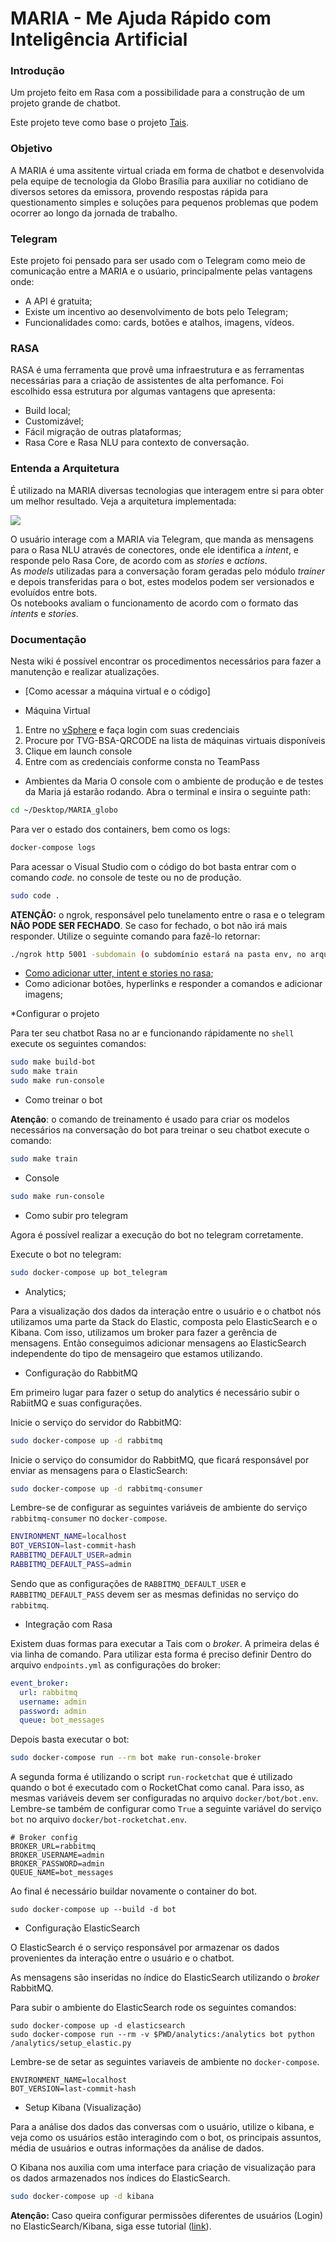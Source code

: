 # MARIA - Me Ajuda Rápido com Inteligência Artificial

### Introdução

Um projeto feito em Rasa com a possibilidade para a construção de um projeto grande de chatbot.

Este projeto teve como base o projeto [Tais](http://github.com/lappis-unb/tais).

### Objetivo

A MARIA é uma assitente virtual criada em forma de chatbot e desenvolvida pela equipe de tecnologia da Globo Brasília para auxiliar no cotidiano de diversos setores da emissora, 
provendo respostas rápida para questionamento simples e soluções para pequenos problemas que podem ocorrer ao longo da jornada de trabalho.

### Telegram

Este projeto foi pensado para ser usado com o Telegram como meio de comunicação entre a MARIA e o usúario, principalmente pelas vantagens onde:
*  A API é gratuita;
*  Existe um incentivo ao desenvolvimento de bots pelo Telegram;
*  Funcionalidades como: cards, botões e atalhos, imagens, vídeos.

### RASA

RASA é uma ferramenta que provê uma infraestrutura e as ferramentas necessárias para a criação de assistentes de alta perfomance. 
Foi escolhido essa estrutura por algumas vantagens que apresenta:
*  Build local;
*  Customizável;
*  Fácil migração de outras plataformas;
*  Rasa Core e Rasa NLU para contexto de conversação.


### Entenda a Arquitetura

É utilizado na MARIA diversas tecnologias que interagem entre si para obter um melhor resultado. Veja a arquitetura implementada:

![](estutura_maria.jpg)

O usuário interage com a MARIA via Telegram, que manda as mensagens para o Rasa NLU através de
conectores, onde ele identifica a *intent*, e responde pelo Rasa Core, de acordo com as *stories* e *actions*.  
As *models* utilizadas para a conversação foram geradas pelo módulo *trainer* e depois transferidas para o bot, estes
modelos podem ser versionados e evoluídos entre bots.  
Os notebooks avaliam o funcionamento de acordo com o formato das *intents* e *stories*.


### Documentação

Nesta wiki é possível encontrar os procedimentos necessários para fazer a manutenção e realizar atualizações.


* [Como acessar a máquina virtual e o código]

- Máquina Virtual
1.  Entre no [vSphere](https://tvg-bsa-vcenter/) e faça login com suas credenciais
2.  Procure por TVG-BSA-QRCODE na lista de máquinas virtuais disponíveis
3.  Clique em launch console
4.  Entre com as credenciais conforme consta no TeamPass

- Ambientes da Maria
O console com o ambiente de produção e de testes da Maria já estarão rodando.
Abra o terminal e insira o seguinte path:

```sh
cd ~/Desktop/MARIA_globo
```

Para ver o estado dos containers, bem como os logs:

```sh
docker-compose logs
``` 

Para acessar o Visual Studio com o código do bot basta entrar com o comando *code.* no console de teste ou no de produção.
```sh
sudo code .
```  


**ATENÇÃO:** o ngrok, responsável pelo tunelamento entre o rasa e o telegram **NÃO PODE SER FECHADO**. Se caso for fechado, o bot não irá mais responder. Utilize o seguinte comando para fazê-lo retornar:
```sh
./ngrok http 5001 -subdomain (o subdomínio estará na pasta env, no arquivo "telegram")
```

* [Como adicionar utter, intent e stories no rasa](https://github.com/suporte-bsa/Maria_Globo/blob/master/docs/Tutoriais/tutorial-primeira-conversa.md);
* Como adicionar botões, hyperlinks e responder a comandos e adicionar imagens;

*Configurar o projeto

Para ter seu chatbot Rasa no ar e funcionando rápidamente no `shell` execute os seguintes comandos:

```sh
sudo make build-bot
sudo make train
sudo make run-console
```

* Como treinar o bot

**Atenção**: o comando de treinamento é usado para criar os modelos necessários na conversação do bot para treinar o seu chatbot execute o comando:
```sh
sudo make train
```

- Console

```sh
sudo make run-console
```

* Como subir pro telegram

Agora é possível realizar a execução do bot no telegram corretamente.

Execute o bot no telegram:

```sh
sudo docker-compose up bot_telegram
```

* Analytics;

Para a visualização dos dados da interação entre o usuário e o chatbot nós utilizamos uma parte da Stack do Elastic, composta pelo ElasticSearch e o Kibana. Com isso, utilizamos um broker para fazer a gerência de mensagens. Então conseguimos adicionar mensagens ao ElasticSearch independente do tipo de mensageiro que estamos utilizando.

- Configuração do RabbitMQ

Em primeiro lugar para fazer o setup do analytics é necessário subir o RabiitMQ e suas configurações.

Inicie o serviço do servidor do RabbitMQ:

```sh
sudo docker-compose up -d rabbitmq
```

Inicie o serviço do consumidor do RabbitMQ, que ficará responsável por enviar as mensagens para o ElasticSearch:

```sh
sudo docker-compose up -d rabbitmq-consumer
```

Lembre-se de configurar as seguintes variáveis de ambiente do serviço `rabbitmq-consumer` no `docker-compose`.

```sh
ENVIRONMENT_NAME=localhost
BOT_VERSION=last-commit-hash
RABBITMQ_DEFAULT_USER=admin
RABBITMQ_DEFAULT_PASS=admin
```

Sendo que as configurações de `RABBITMQ_DEFAULT_USER` e `RABBITMQ_DEFAULT_PASS` devem ser as mesmas definidas no serviço do `rabbitmq`.

- Integração com Rasa

Existem duas formas para executar a Tais com o *broker*. A primeira delas é via linha de comando.
Para utilizar esta forma é preciso definir Dentro do arquivo `endpoints.yml` as configurações do broker:

```yml
event_broker:
  url: rabbitmq
  username: admin
  password: admin
  queue: bot_messages
```

Depois basta executar o bot:

```sh
sudo docker-compose run --rm bot make run-console-broker
```

A segunda forma é utilizando o script `run-rocketchat` que é utilizado quando o bot é executado com o RocketChat como canal. Para isso, as mesmas variáveis devem ser configuradas no arquivo `docker/bot/bot.env`.
Lembre-se também de configurar como `True` a seguinte variável do serviço `bot` no arquivo `docker/bot-rocketchat.env`.

```
# Broker config
BROKER_URL=rabbitmq
BROKER_USERNAME=admin
BROKER_PASSWORD=admin
QUEUE_NAME=bot_messages
```

Ao final é necessário buildar novamente o container do bot.

```
sudo docker-compose up --build -d bot
```

- Configuração ElasticSearch

O ElasticSearch é o serviço responsável por armazenar os dados provenientes da interação entre o usuário e o chatbot.

As mensagens são inseridas no índice do ElasticSearch utilizando o *broker* RabbitMQ.

Para subir o ambiente do ElasticSearch rode os seguintes comandos:

```
sudo docker-compose up -d elasticsearch
sudo docker-compose run --rm -v $PWD/analytics:/analytics bot python /analytics/setup_elastic.py
```

Lembre-se de setar as seguintes variaveis de ambiente no `docker-compose`.

```
ENVIRONMENT_NAME=localhost
BOT_VERSION=last-commit-hash
```

- Setup Kibana (Visualização)

Para a análise dos dados das conversas com o usuário, utilize o kibana, e veja como os usuários estão interagindo com o bot, os principais assuntos, média de usuários e outras informações da análise de dados.

O Kibana nos auxilia com uma interface para criação de visualização para os dados armazenados nos índices do ElasticSearch.

```sh
sudo docker-compose up -d kibana
```

**Atenção:** Caso queira configurar permissões diferentes de usuários (Login) no ElasticSearch/Kibana, siga esse tutorial ([link](https://github.com/suporte-bsa/Maria_Globo/blob/master/docs/Setup/setup_user_elasticsearch.md)).



